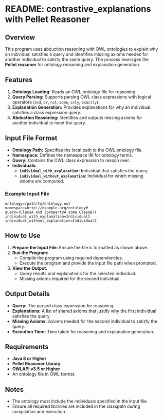 # README: contrastive_explanations with Pellet Reasoner
## Overview
This program uses abduction reasoning with OWL ontologies to explain why an individual satisfies a query and identifies missing axioms needed for another individual to satisfy the same query. The process leverages the **Pellet reasoner** for ontology reasoning and explanation generation.

## Features
1. **Ontology Loading:** Reads an OWL ontology file for reasoning.
2. **Query Parsing:** Supports parsing OWL class expressions with logical operators (`and`, `or`, `not`, `some`, `only`, `exactly`).
3. **Explanation Generation:** Provides explanations for why an individual satisfies a class expression query.
4. **Abduction Reasoning:** Identifies and outputs missing axioms for another individual to meet the query.

## Input File Format
- **Ontology Path:** Specifies the local path to the OWL ontology file.
- **Namespace:** Defines the namespace IRI for ontology terms.
- **Query:** Contains the OWL class expression to reason over.
- **Individuals:**
  - **`individual_with_explanation`:** Individual that satisfies the query.
  - **`individual_without_explanation`:** Individual for which missing axioms are computed.

### Example Input File
```
ontology=/path/to/ontology.owl
namespace=http://example.org/ontology#
query=(ClassA and (propertyA some ClassB))
individual_with_explanation=Individual1
individual_without_explanation=Individual2
```

## How to Use
1. **Prepare the Input File:** Ensure the file is formatted as shown above.
2. **Run the Program:**
   - Compile the program using required dependencies.
   - Execute the program and provide the input file path when prompted.
3. **View the Output:**
   - Query results and explanations for the selected individual.
   - Missing axioms required for the second individual.

## Output Details
- **Query:** The parsed class expression for reasoning.
- **Explanations:** A list of shared axioms that justify why the first individual satisfies the query.
- **Missing Axioms:** Axioms needed for the second individual to satisfy the query.
- **Execution Time:** Time taken for reasoning and explanation generation.

## Requirements
- **Java 8 or Higher**
- **Pellet Reasoner Library**
- **OWLAPI v3.5 or Higher**
- An ontology file in OWL format.

## Notes
- The ontology must include the individuals specified in the input file.
- Ensure all required libraries are included in the classpath during compilation and execution.
